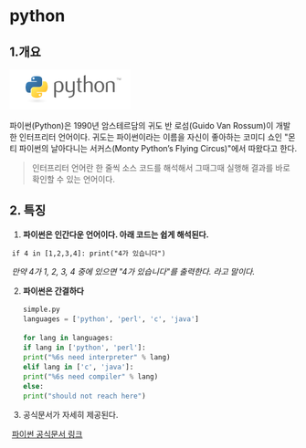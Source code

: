 # python



## 1.개요

![python](markdown_pratice.assets/python.png)

파이썬(Python)은 1990년 암스테르담의 귀도 반 로섬(Guido Van Rossum)이 개발한 인터프리터 언어이다. 귀도는 파이썬이라는 이름을 자신이 좋아하는 코미디 쇼인 "몬티 파이썬의 날아다니는 서커스(Monty Python’s Flying Circus)"에서 따왔다고 한다.



> 인터프리터 언어란 한 줄씩 소스 코드를 해석해서 그때그때 실행해 결과를 바로 확인할 수 있는 언어이다.



## 2. 특징

1. **파이썬은 인간다운 언어이다. 아래 코드는 쉽게 해석된다.**

​		`if 4 in [1,2,3,4]: print("4가 있습니다")`

​		*만약 4가 1, 2, 3, 4 중에 있으면 "4가 있습니다"를 출력한다. 라고 말이다.*

2. **파이썬은 간결하다** 

   ``` python
   simple.py
   languages = ['python', 'perl', 'c', 'java']
   
   for lang in languages:
   if lang in ['python', 'perl']:
   print("%6s need interpreter" % lang)
   elif lang in ['c', 'java']:
   print("%6s need compiler" % lang)
   else:
   print("should not reach here")
   ```

   

3. 공식문서가 자세히 제공된다.

​		[파이썬 공식문서 링크](https://docs.python.org/3/)